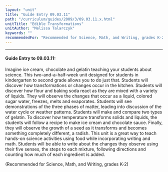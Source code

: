 ```yaml
---
layout: "unit"
title: "Guide Entry 09.03.11"
path: "/curriculum/guides/2009/3/09.03.11.x.html"
unitTitle: "Edible Transformations"
unitAuthor: "Melissa Talarczyk"
keywords: ""
recommendedFor: "Recommended for Science, Math, and Writing, grades K-2"
---
```

<body>
<hr/>
 <h4>
  Guide Entry to 09.03.11:
 </h4>
 Imagine ice cream, chocolate and gelatin teaching your students about science. This two-and-a-half-week unit designed for students in kindergarten to second grade allows you to do just that. Students will discover how transformations or changes occur in the kitchen. Students will discover how flour and baking soda react as they are mixed with a variety of liquids. They will observe the changes that occur as a liquid, colored sugar water, freezes, melts and evaporates. Students will see demonstrations of the three phases of matter, leading into discussion of the water cycle or weather patterns. Students will make and compare two types of gelatin. To discover how temperature transforms solids and liquids, the students will follow a recipe to make ice cream and chocolate sauce. Finally, they will observe the growth of a seed as it transforms and becomes something completely different, a radish. This unit is a great way to teach hands-on science activities using food while incorporating writing and math. Students will be able to write about the changes they observe using their five senses, the steps to each mixture, following directions and counting how much of each ingredient is added.
<p>
  (Recommended for Science, Math, and Writing, grades K-2)
 </p>












</body>